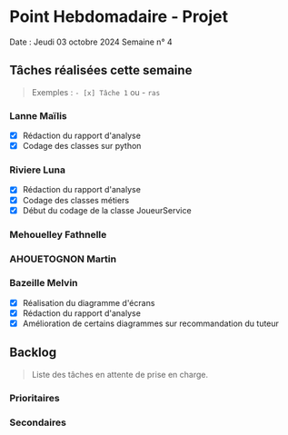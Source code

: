 # Point Hebdomadaire - Projet

Date : Jeudi 03 octobre 2024
Semaine n° 4

## Tâches réalisées cette semaine

> Exemples : `- [x] Tâche 1` ou - `ras`

### Lanne Maïlis
- [X] Rédaction du rapport d'analyse
- [X] Codage des classes sur python

### Riviere Luna
- [X] Rédaction du rapport d'analyse
- [X] Codage des classes métiers
- [X] Début du codage de la classe JoueurService

### Mehouelley Fathnelle

### AHOUETOGNON Martin

### Bazeille Melvin

- [X] Réalisation du diagramme d'écrans
- [X] Rédaction du rapport d'analyse
- [X] Amélioration de certains diagrammes sur recommandation du tuteur 

## Backlog

> Liste des tâches en attente de prise en charge.


### Prioritaires


### Secondaires
